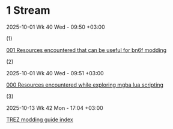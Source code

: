# 1 Stream

2025-10-01 Wk 40 Wed - 09:50 +03:00

(1)

[001 Resources encountered that can be useful for bn6f modding](../../tasks/2025/002%20Run%20self%20contained%20compiled%20gba%20game%20from%20within%20modded%20bn6f/entries/001%20Resources%20encountered%20that%20can%20be%20useful%20for%20bn6f%20modding.md)

(2)

2025-10-01 Wk 40 Wed - 09:51 +03:00

[000 Resources encountered while exploring mgba lua scripting](../../tasks/2025/003%20Explore%20mgba%20lua%20scripting/entries/000%20Resources%20encountered%20while%20exploring%20mgba%20lua%20scripting.md)

(3)

2025-10-13 Wk 42 Mon - 17:04 +03:00

[TREZ modding guide index](https://forums.therockmanexezone.com/updated-links-for-modded-guide-index-t16688.html)
